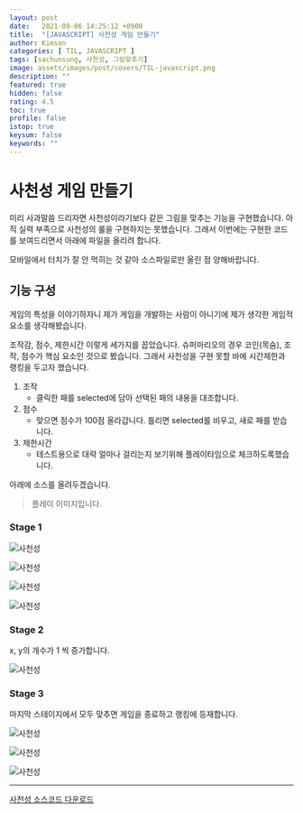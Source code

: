 ```yaml
---
layout: post
date:   2021-09-06 14:25:12 +0900
title:  "[JAVASCRIPT] 사천성 게임 만들기"
author: Kimson
categories: [ TIL, JAVASCRIPT ]
tags: [sachunsung, 사천성, 그림맞추기]
image: assets/images/post/covers/TIL-javascript.png
description: ""
featured: true
hidden: false
rating: 4.5
toc: true
profile: false
istop: true
keysum: false
keywords: ""
---
```


# 사천성 게임 만들기

미리 사과말씀 드리자면 사천성이라기보다 같은 그림을 맞추는 기능을 구현했습니다. 아직 실력 부족으로 사천성의 룰을 구현하지는 못했습니다. 그래서 이번에는 구현한 코드를 보여드리면서 아래에 파일을 올리려 합니다.

모바일에서 터치가 잘 안 먹히는 것 같아 소스파일로만 올린 점 양해바랍니다.

## 기능 구성

게임의 특성을 이야기하자니 제가 게임을 개발하는 사람이 아니기에 제가 생각한 게임적 요소를 생각해봤습니다.

조작감, 점수, 제한시간 이렇게 세가지를 꼽았습니다. 슈퍼마리오의 경우 코인(목숨), 조작, 점수가 핵심 요소인 것으로 봤습니다. 그래서 사천성을 구현 못할 바에 시간제한과 랭킹을 두고자 했습니다.

1. 조작
    - 클릭한 패를 selected에 담아 선택된 패의 내용을 대조합니다.
2. 점수
    - 맞으면 점수가 100점 올라갑니다. 틀리면 selected를 비우고, 새로 패를 받습니다.
3. 제한시간
    - 테스트용으로 대략 얼마나 걸리는지 보기위해 플레이타임으로 체크하도록했습니다.

아래에 소스를 올려두겠습니다.

> 플레이 이미지입니다.

### Stage 1

![사천성]({{site.baseurl}}/assets/images/post/sachunsung/sa01.png)

![사천성]({{site.baseurl}}/assets/images/post/sachunsung/sa02.png)

![사천성]({{site.baseurl}}/assets/images/post/sachunsung/sa03.png)

![사천성]({{site.baseurl}}/assets/images/post/sachunsung/sa04.png)

### Stage 2

x, y의 개수가 1 씩 증가합니다.

![사천성]({{site.baseurl}}/assets/images/post/sachunsung/sa05.png)

### Stage 3

마지막 스테이지에서 모두 맞추면 게임을 종료하고 랭킹에 등재합니다.

![사천성]({{site.baseurl}}/assets/images/post/sachunsung/sa06.png)

![사천성]({{site.baseurl}}/assets/images/post/sachunsung/sa07.png)

![사천성]({{site.baseurl}}/assets/images/post/sachunsung/sa08.png)

-----

<a href="{{site.baseurl}}/assets/download/sachunsung.zip" download>사천성 소스코드 다운로드</a>